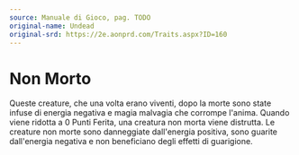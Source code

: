 ```yaml
---
source: Manuale di Gioco, pag. TODO
original-name: Undead
original-srd: https://2e.aonprd.com/Traits.aspx?ID=160
---
```


# Non Morto

Queste creature, che una volta erano viventi, dopo la morte sono state infuse di
energia negativa e magia malvagia che corrompe l'anima. Quando viene ridotta a 0
Punti Ferita, una creatura non morta viene distrutta. Le creature non morte sono
danneggiate dall'energia positiva, sono guarite dall'energia negativa e non
beneficiano degli effetti di guarigione.
